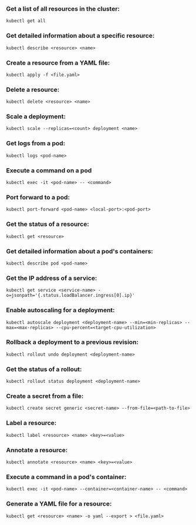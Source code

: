 ### Get a list of all resources in the cluster:
```
kubectl get all
```

### Get detailed information about a specific resource:
```
kubectl describe <resource> <name>
```
### Create a resource from a YAML file:
```
kubectl apply -f <file.yaml>
```
### Delete a resource:
```
kubectl delete <resource> <name>
```
### Scale a deployment:
```
kubectl scale --replicas=<count> deployment <name>
```
### Get logs from a pod:
```
kubectl logs <pod-name>
```
### Execute a command on a pod
```
kubectl exec -it <pod-name> -- <command>
```
### Port forward to a pod:
```
kubectl port-forward <pod-name> <local-port>:<pod-port>
```
### Get the status of a resource:
```
kubectl get <resource>
```
### Get detailed information about a pod's containers:
```
kubectl describe pod <pod-name>
```
### Get the IP address of a service:
```
kubectl get service <service-name> -o=jsonpath='{.status.loadBalancer.ingress[0].ip}'
```

### Enable autoscaling for a deployment:
```
kubectl autoscale deployment <deployment-name> --min=<min-replicas> --max=<max-replicas> --cpu-percent=<target-cpu-utilization>
```
### Rollback a deployment to a previous revision:
```
kubectl rollout undo deployment <deployment-name>
```
### Get the status of a rollout:
```
kubectl rollout status deployment <deployment-name>
```
### Create a secret from a file:
```
kubectl create secret generic <secret-name> --from-file=<path-to-file>
```
### Label a resource:
```
kubectl label <resource> <name> <key>=<value>
```
### Annotate a resource:
```
kubectl annotate <resource> <name> <key>=<value>
```
### Execute a command in a pod's container:
```
kubectl exec -it <pod-name> --container=<container-name> -- <command>
```
### Generate a YAML file for a resource:
```
kubectl get <resource> <name> -o yaml --export > <file.yaml>
```




























